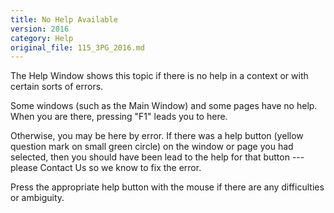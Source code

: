```yaml
---
title: No Help Available
version: 2016
category: Help
original_file: 115_3PG_2016.md
---
```


The Help Window shows this topic if there is no help in a context or
with certain sorts of errors.

Some windows (such as the Main Window) and some
pages have no help. When you are there, pressing "F1" leads you to here.

Otherwise, you may be here by error. If there was a help button (yellow
question mark on small green circle) on the window or page you had
selected, then you should have been lead to the help for that button ---
please Contact Us so we know to fix the error.

Press the appropriate help button with the mouse if there are any
difficulties or ambiguity.